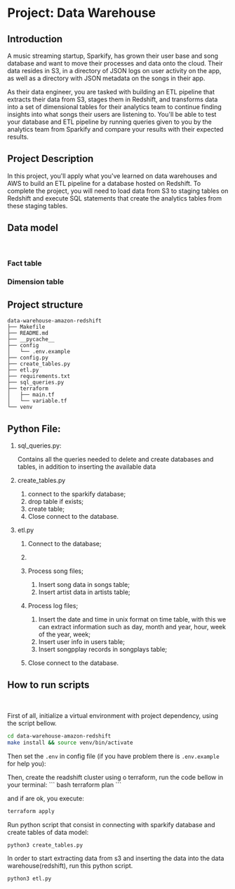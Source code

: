 # Project: Data Warehouse

## Introduction
A music streaming startup, Sparkify, has grown their user base and song database and want to move their processes and data onto the cloud. Their data resides in S3, in a directory of JSON logs on user activity on the app, as well as a directory with JSON metadata on the songs in their app.

As their data engineer, you are tasked with building an ETL pipeline that extracts their data from S3, stages them in Redshift, and transforms data into a set of dimensional tables for their analytics team to continue finding insights into what songs their users are listening to. You'll be able to test your database and ETL pipeline by running queries given to you by the analytics team from Sparkify and compare your results with their expected results.

## Project Description
In this project, you'll apply what you've learned on data warehouses and AWS to build an ETL pipeline for a database hosted on Redshift. To complete the project, you will need to load data from S3 to staging tables on Redshift and execute SQL statements that create the analytics tables from these staging tables.

## Data model
<br>


### Fact table

### Dimension table





## Project structure

``` tree
data-warehouse-amazon-redshift
├── Makefile
├── README.md
├── __pycache__
├── config
│   └── .env.example
├── config.py
├── create_tables.py
├── etl.py
├── requirements.txt
├── sql_queries.py
├── terraform
│	├── main.tf
│	└── variable.tf   
└── venv
```

## Python File:
	
1. sql_queries.py:

    Contains all the queries needed to delete and create databases and tables, 
in addition to inserting the available data


2. create_tables.py

    1. connect to the sparkify database;  
    2. drop table if exists;
    3. create table;
    4. Close connect to the database. 

3. etl.py

    1. Connect to the database;
    2. 





    2. Process song files;
        1. Insert song data in songs table; 
        2. Insert artist data in artists table; 
    3. Process log files;
        1. Insert the date and time in unix format on time table, with this we can extract information such as day, month and year, hour, week of the year, week;
        2. Insert user info in users table;
        3. Insert songpplay records in songplays table; 
    4. Close connect to the database.

## How to run scripts
<br>

First of all, initialize a virtual environment with project dependency, using the script bellow.

``` bash 
cd data-warehouse-amazon-redshift
make install && source venv/bin/activate
```

Then set the `.env` in config file (if you have problem there is `.env.example` for help you):

<p>
Then, create the readshift cluster using o terraform, run the code bellow in your terminal:
``` bash
terraform plan
```

and if are ok, you execute:

``` bash
terraform apply
```

Run python script that consist in connecting with sparkify database and create tables of data model:
``` bash
python3 create_tables.py
```

In order to start extracting data from s3 and inserting the data into the data warehouse(redshift), run this python script.

``` bash
python3 etl.py
```

